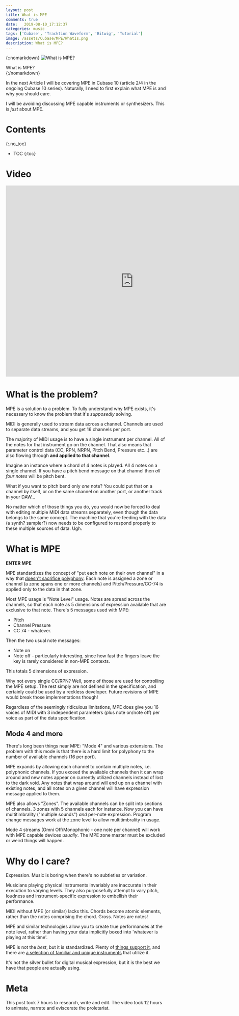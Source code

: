 ```yaml
---
layout: post
title: What is MPE
comments: true
date:   2019-08-10_17:12:37 
categories: music
tags: ['Cubase', 'Tracktion Waveform', 'Bitwig', 'Tutorial']
image: /assets/Cubase/MPE/WhatIs.png
description: What is MPE?
---
```


{::nomarkdown}
<img src="/assets/Cubase/MPE/WhatIs.png" alt="What is MPE?">
<div class="image-caption">What is MPE?</div>
{:/nomarkdown}

In the next Article I will be covering MPE in Cubase 10 (article 2/4 in the ongoing Cubase 10 series). Naturally, I need to first explain what MPE is and why you should care.

I will be avoiding discussing MPE capable instruments or synthesizers. This is _just_ about MPE.

<!--more-->



# Contents
{:.no_toc}
* TOC
{:toc}

# Video

<iframe width="800" height="600" src="https://www.youtube.com/embed/YEEE-Hjmpdw" frameborder="0" allow="accelerometer; autoplay; encrypted-media; gyroscope; picture-in-picture" allowfullscreen></iframe>

# What is the problem?

MPE is a solution to a problem. To fully understand why MPE exists, it's necessary to know the problem that it's _supposedly_ solving.

MIDI is generally used to stream data across a channel. Channels are used to separate data streams, and you get 16 channels per port.

The majority of MIDI usage is to have a single instrument per channel. All of the notes for that instrument go on the channel. That also means that parameter control data (CC, RPN, NRPN, Pitch Bend, Pressure etc...) are also flowing through **and applied to that channel**.

Imagine an instance where a chord of 4 notes is played. All 4 notes on a single channel. If you have a pitch bend message on that channel then _all four notes_ will be pitch bent.

What if you want to pitch bend only _one_ note? You could put that on a channel by itself, or on the same channel on another port, or another track in your DAW...

No matter which of those things you do, you would now be forced to deal with editing multiple MIDI data streams separately, even though the data belongs to the same concept. The machine that you're feeding with the data (a synth? sampler?) now needs to be configured to respond properly to these multiple sources of data. Ugh.

# What is MPE

**ENTER MPE**

MPE standardizes the concept of "put each note on their own channel" in a way that [doesn't sacrifice polyphony](#mode-4-and-more). Each note is assigned a zone or channel (a zone spans one or more channels) and Pitch/Pressure/CC-74 is applied only to the data in that zone.

Most MPE usage is "Note Level" usage. Notes are spread across the channels, so that each note as 5 dimensions of expression available that are exclusive to that note. There's 5 messages used with MPE:

* Pitch
* Channel Pressure
* CC 74 - whatever.

Then the two usual note messages:

* Note on
* Note off - particularly interesting, since how fast the fingers leave the key is rarely considered in non-MPE contexts.

This totals 5 dimensions of expression.

Why not every single CC/RPN? Well, some of those are used for controlling the MPE setup. The rest simply are not defined in the specification, and certainly could be used by a reckless developer. Future revisions of MPE would break those implementations though!

Regardless of the seemingly ridiculous limitations, MPE does give you 16 voices of MIDI with 3 independent parameters (plus note on/note off) per voice as part of the data specification.

## Mode 4 and more

There's long been things near MPE: "Mode 4" and various extensions. The problem with this mode is that there is a hard limit for polyphony to the number of available channels (16 per port).

MPE expands by allowing each channel to contain multiple notes, i.e. polyphonic channels. If you exceed the available channels then it can wrap around and new notes appear on currently utilized channels instead of lost to the dark void. Any notes that wrap around will end up on a channel with existing notes, and all notes on a given channel will have expression message applied to them.

MPE also allows "Zones". The available channels can be split into sections of channels. 3 zones with 5 channels each for instance. Now you can have multitimbrality ("multiple sounds") _and_ per-note expression. Program change messages work at the zone level to allow multitimbrality in usage.

Mode 4 streams (Omni Off/Monophonic - one note per channel) will work with MPE capable devices _usually_. The MPE zone master must be excluded or weird things will happen.

# Why do I care?

Expression. Music is boring when there's no subtleties or variation.

Musicians playing physical instruments invariably are inaccurate in their execution to varying levels. They also purposefully attempt to vary pitch, loudness and instrument-specific expression to embellish their performance.

MIDI without MPE (or similar) lacks this. Chords become atomic elements, rather than the notes comprising the chord. Gross. Notes are notes!

MPE and similar technologies allow you to create true performances at the note level, rather than having your data implicitly boxed into 'whatever is playing at this time'.

MPE is not the _best_, but it is standardized. Plenty of [things support it](http://www.rogerlinndesign.com/ls-recommended-sounds.html), and there are [a selection of familiar and unique instruments](http://www.rogerlinndesign.com/other-mpe-controllers.html) that utilize it.

It's not the silver bullet for digital musical expression, but it is the best we have that people are actually using.

# Meta

This post took 7 hours to research, write and edit. The video took 12 hours to animate, narrate and eviscerate the proletariat.






